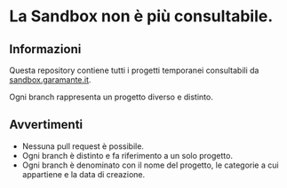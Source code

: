 # La Sandbox non è più consultabile.

## Informazioni
Questa repository contiene tutti i progetti temporanei consultabili da [sandbox.garamante.it](https://sandbox.garamante.it).

Ogni branch rappresenta un progetto diverso e distinto.

## Avvertimenti
- Nessuna pull request è possibile.
- Ogni branch è distinto e fa riferimento a un solo progetto.
- Ogni branch è denominato con il nome del progetto, le categorie a cui appartiene e la data di creazione.
